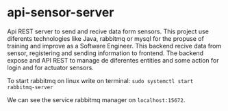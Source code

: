 # api-sensor-server

Api REST server to send and recive data form sensors. This project use diferents technologies like Java, rabbitmq or mysql for the propuse of training and improve as a Software Engineer. This backend recive data from sensor, registering and sending information to frontend. The backend expose and API REST to manage de diferentes entities and some action for login and for actuator sensors.

To start rabbitmq on linux write on terminal:
`sudo systemctl start rabbitmq-server`

We can see the service rabbitmq manager on `localhost:15672`.
